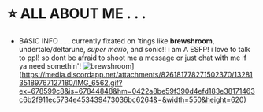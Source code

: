 # ⭐ ALL ABOUT ME . . .
 
- BASIC INFO . . .
currently fixated on 'tings like **brewshroom**, undertale/deltarune, *super mario*, and sonic!! 
i am A ESFP! i love to talk to ppl! so dont be afraid to shoot me a message or just chat with me if ya need somethin'!
![brewshroom]([https://media3.giphy.com/media/aUovxH8Vf9qDu/giphy.gif)](https://media.discordapp.net/attachments/826181778271502370/1328135189767127180/IMG_6562.gif?ex=678599c8&is=67844848&hm=0422a8be59f390d4efd183e38171463c6b2f911ec5734e453439473036bc6264&=&width=550&height=620)
